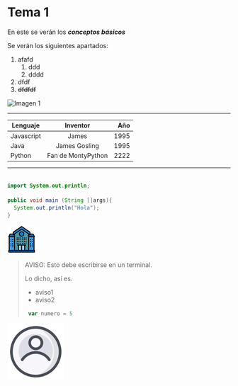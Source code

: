 # Tema 1

En este se verán los ***conceptos básicos***

Se verán los siguientes apartados:

1. afafd
   1. ddd
   1. dddd
1. dfdf
2. ~~dfdfdf~~

![Imagen 1](/assets/estu.png)

---
Lenguaje  |  Inventor  |  Año  
----------|:------------:|----------:
Javascript|  James    | 1995
Java      |  James Gosling  |  1995
Python    | Fan de MontyPython  |  2222
---
```Java

import System.out.println;

public void main (String []args){
  System.out.println("Hola");
}
```
![Imagen 2](assets/login.png)

> AVISO: Esto debe escribirse en un terminal.
>
> Lo dicho, así es.
> - aviso1
> - aviso2
>  ```javascript
>   var numero = 5
>   ```

![Imagen 3](assets/userlogin.png)

